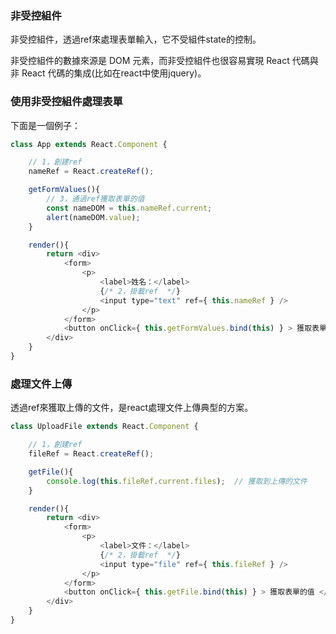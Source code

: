 ### 非受控組件
非受控組件，透過ref來處理表單輸入，它不受組件state的控制。   

非受控組件的數據來源是 DOM 元素，而非受控組件也很容易實現 React 代碼與非 React 代碼的集成(比如在react中使用jquery)。

### 使用非受控組件處理表單  

下面是一個例子： 
```js
class App extends React.Component {  

    // 1，創建ref
    nameRef = React.createRef();  

    getFormValues(){
        // 3，通過ref獲取表單的值
        const nameDOM = this.nameRef.current;
        alert(nameDOM.value);
    }

    render(){
        return <div>
            <form>
                <p> 
                    <label>姓名：</label>
                    {/* 2，掛載ref  */}
                    <input type="text" ref={ this.nameRef } /> 
                </p>
            </form>
            <button onClick={ this.getFormValues.bind(this) } > 獲取表單的值 </button>
        </div>
    }
}
```

### 處理文件上傳
透過ref來獲取上傳的文件，是react處理文件上傳典型的方案。
```js
class UploadFile extends React.Component {  

    // 1，創建ref
    fileRef = React.createRef();  

    getFile(){
        console.log(this.fileRef.current.files);  // 獲取到上傳的文件
    }

    render(){
        return <div>
            <form>
                <p> 
                    <label>文件：</label>  
                    {/* 2，掛載ref  */}
                    <input type="file" ref={ this.fileRef } /> 
                </p>
            </form>
            <button onClick={ this.getFile.bind(this) } > 獲取表單的值 </button>
        </div>
    }
}
```
